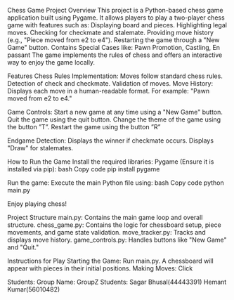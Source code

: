 Chess Game Project
Overview
This project is a Python-based chess game application built using Pygame. It allows players to play a two-player chess game with features such as:
Displaying board and pieces.
Highlighting legal moves.
Checking for checkmate and stalemate.
Providing move history (e.g., "Piece moved from e2 to e4").
Restarting the game through a "New Game" button.
  Contains Special Cases like: Pawn Promotion, Castling, En passant
The game implements the rules of chess and offers an interactive way to enjoy the game locally.

Features
Chess Rules Implementation:
Moves follow standard chess rules.
Detection of check and checkmate.
Validation of moves.
Move History:
Displays each move in a human-readable format.
For example: "Pawn moved from e2 to e4."

Game Controls:
Start a new game at any time using a "New Game" button.
Quit the game using the quit button.
Change the theme of the game using the button ”T”.
Restart the game using the button ”R”

Endgame Detection:
Displays the winner if checkmate occurs.
Displays "Draw" for stalemates.




How to Run the Game
Install the required libraries:
Pygame (Ensure it is installed via pip):
bash
Copy code
pip install pygame


Run the game:
Execute the main Python file using:
bash
Copy code
python main.py


Enjoy playing chess!

Project Structure
main.py: Contains the main game loop and overall structure.
chess_game.py: Contains the logic for chessboard setup, piece movements, and game state validation.
move_tracker.py: Tracks and displays move history.
game_controls.py: Handles buttons like "New Game" and "Quit."

Instructions for Play
Starting the Game:
Run main.py.
A chessboard will appear with pieces in their initial positions.
Making Moves:
Click


Students:
Group Name: GroupZ
Students:
Sagar Bhusal(44443391)
Hemant Kumar(56010482)

